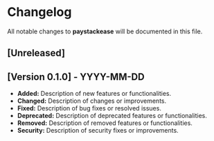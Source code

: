 # Changelog

All notable changes to **paystackease** will be documented in this file.

## [Unreleased]

## [Version 0.1.0] - YYYY-MM-DD
- **Added:** Description of new features or functionalities.
- **Changed:** Description of changes or improvements.
- **Fixed:** Description of bug fixes or resolved issues.
- **Deprecated:** Description of deprecated features or functionalities.
- **Removed:** Description of removed features or functionalities.
- **Security:** Description of security fixes or improvements.
